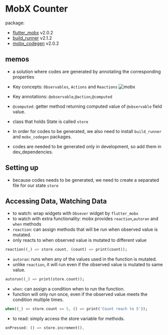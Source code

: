 # MobX Counter
package: 
- [flutter_mobx](https://pub.dev/packages/flutter_mobx) v2.0.2
- [build_runner](https://pub.dev/packages/build_runner) v2.1.2
- [mobx_codegen](https://pub.dev/packages/mobx_codegen) v2.0.2

## memos
- a solution where codes are generated by annotating the corresponding properties
- Key concepts: `Observables`, `Actions` and `Reactions`
![mobx](https://user-images.githubusercontent.com/44666053/135720242-0a8ea753-2db6-4b88-9ba8-c7c2865bef0f.png)

- Key annotations: `@observable`,`@action`,`@computed`
- `@computed`: getter method returning computed value of `@observable` field value. 
- class that holds State is called `store`
- In order for codes to be generated, we also need to install `build_runner` and `mobx_codegen` packages.
- codes are needed to be generated only in development, so add them in dev_dependencies. 

## Setting up
- because codes needs to be generated, we need to create a separated file for our state `store` 

## Accessing Data, Watching Data
- to watch: wrap widgets with `Obsever` widget by `flutter_mobx`
- to watch with extra functionality: mobx provides `reaction`,`autoran` and `when` methods
- `reaction`: can assign methods that will be run when observed value is mutated. 
- only reacts to when observed value is mutated to different value
```dart
reaction((_) => store.count, (count) => print(count));
```
- `autoran`: runs when any of the values used in the function is mutated.
- unlike `reaction`, it will run even if the observed value is mutated to same value.
```dart
autorun((_) => print(store.count));
```
- `when`: can assign a condition when to run the function. 
- function will only run once, even if the observed value meets the condition multiple times.
```dart
when((_) => store.count == 5, () => print('Count reach to 5'));
```
- to read: simply access the store variable for methods. 
```dart
onPressed: () => store.increment(),
```
